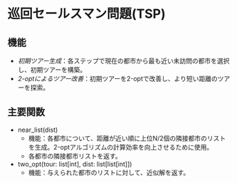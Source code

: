 # 巡回セールスマン問題(TSP)
## 機能
- *初期ツアー生成*：各ステップで現在の都市から最も近い未訪問の都市を選択し、初期ツアーを構築。
- *2-optによるツアー改善*：初期ツアーを2-optで改善し、より短い距離のツアーを探索。

## 主要関数
- near_list(dist)
    - 機能：各都市について、距離が近い順に上位N/2個の隣接都市のリストを生成。2-optアルゴリズムの計算効率を向上させるために使用。
    - 各都市の隣接都市リストを返す。
- two_opt(tour: list[int], dist: list[list[int]])
    - 機能：与えられた都市のリストに対して、近似解を返す。
